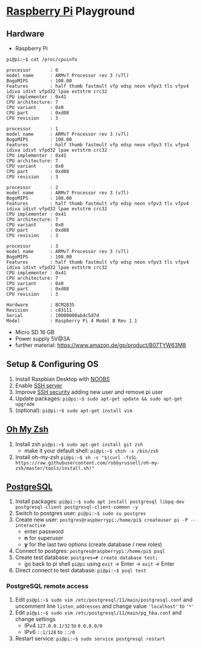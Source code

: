 # [Raspberry Pi](https://www.raspberrypi.org/) Playground

## Hardware
* Raspberry Pi
```
pi@pi:~$ cat /proc/cpuinfo

processor       : 0
model name      : ARMv7 Processor rev 3 (v7l)
BogoMIPS        : 108.00
Features        : half thumb fastmult vfp edsp neon vfpv3 tls vfpv4 idiva idivt vfpd32 lpae evtstrm crc32
CPU implementer : 0x41
CPU architecture: 7
CPU variant     : 0x0
CPU part        : 0xd08
CPU revision    : 3

processor       : 1
model name      : ARMv7 Processor rev 3 (v7l)
BogoMIPS        : 108.00
Features        : half thumb fastmult vfp edsp neon vfpv3 tls vfpv4 idiva idivt vfpd32 lpae evtstrm crc32
CPU implementer : 0x41
CPU architecture: 7
CPU variant     : 0x0
CPU part        : 0xd08
CPU revision    : 3

processor       : 2
model name      : ARMv7 Processor rev 3 (v7l)
BogoMIPS        : 108.00
Features        : half thumb fastmult vfp edsp neon vfpv3 tls vfpv4 idiva idivt vfpd32 lpae evtstrm crc32
CPU implementer : 0x41
CPU architecture: 7
CPU variant     : 0x0
CPU part        : 0xd08
CPU revision    : 3

processor       : 3
model name      : ARMv7 Processor rev 3 (v7l)
BogoMIPS        : 108.00
Features        : half thumb fastmult vfp edsp neon vfpv3 tls vfpv4 idiva idivt vfpd32 lpae evtstrm crc32
CPU implementer : 0x41
CPU architecture: 7
CPU variant     : 0x0
CPU part        : 0xd08
CPU revision    : 3

Hardware        : BCM2835
Revision        : c03111
Serial          : 10000000ab4c5d7d
Model           : Raspberry Pi 4 Model B Rev 1.1

```
* Micro SD 16 GB
* Power supply 5V@3A
* further material: https://www.amazon.de/gp/product/B07TYW63M8

## Setup & Configuring OS
1. Install Raspbian Desktop with [NOOBS](https://www.raspberrypi.org/downloads/noobs/)
2. Enable [SSH server](https://www.raspberrypi.org/documentation/remote-access/ssh/)
3. Improve [SSH security](https://www.raspberrypi.org/documentation/configuration/security.md) adding new user and remove pi user
4. Update packages: `pi@pi:~$ sudo apt-get update && sudo apt-get upgrade`
5. (optional): `pi@pi:~$ sudo apt-get install vim`

## [Oh My Zsh](https://ohmyz.sh/)
1. Install zsh `pi@pi:~$ sudo apt-get install git zsh`
    - make it your default shell: `pi@pi:~$ chsh -s /bin/zsh`
2. Install oh-my-zsh `pi@pi:~$ sh -c "$(curl -fsSL https://raw.githubusercontent.com/robbyrussell/oh-my-zsh/master/tools/install.sh)"` 


## [PostgreSQL](https://www.postgresql.org/)
1. Install packages: `pi@pi:~$ sudo apt install postgresql libpq-dev postgresql-client postgresql-client-common -y`
2. Switch to postgres user: `pi@pi:~$ sudo su postgres`
3. Create new user: `postgres@raspberrypi:/home/pi$ createuser pi -P --interactive`
    - enter password
    - **n** for superuser
    - **y** for the last two options (create database / new roles)
4. Connect to postgres: `postgres@raspberrypi:/home/pi$ psql`
5. Create test database: `postgres=# create database test;`
    - go back to pi shell `pi@pi` using `exit` -> Enter -> `exit` -> Enter
6. Direct connect to test database: `pi@pi:~$ psql test`

### PostgreSQL remote access
1. Edit `pi@pi:~$ sudo vim /etc/postgresql/11/main/postgresql.conf` and uncomment line `listen_addresses` and change value `'localhost'` to `'*'`
2. Edit `pi@pi:~$ sudo vim /etc/postgresql/11/main/pg_hba.conf` and change settings
    - IPv4 `127.0.0.1/32` to `0.0.0.0/0`
    - IPv6 `::1/128` to `::/0`
3. Restart service: `pi@pi:~$ sudo service postgresql restart`
